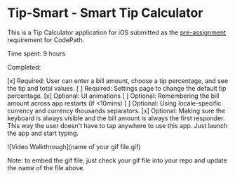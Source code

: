 # Tip-Smart - Smart Tip Calculator

This is a Tip Calculator application for iOS submitted as the [pre-assignment](https://gist.github.com/timothy1ee/7747214) requirement for CodePath.

Time spent: 9 hours

Completed:

[x] Required: User can enter a bill amount, choose a tip percentage, and see the tip and total values.
[ ] Required: Settings page to change the default tip percentage.
[x] Optional: UI animations
[ ] Optional: Remembering the bill amount across app restarts (if <10mins)
[ ] Optional: Using locale-specific currency and currency thousands separators.
[x] Optional: Making sure the keyboard is always visible and the bill amount is always the first responder. This way the user doesn't have to tap anywhere to use this app. Just launch the app and start typing.

![Video Walkthrough](name of your gif file.gif)

Note: to embed the gif file, just check your gif file into your repo and update the name of the file above.

